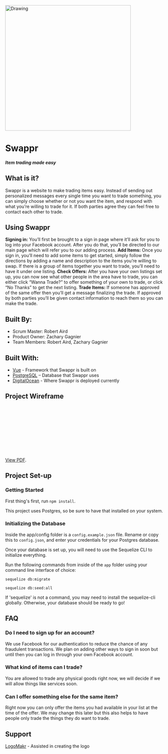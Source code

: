 <img src="https://i.imgur.com/HyT4LZP.png" alt="Drawing" width="400" height="400"/>

# Swappr
##### *Item trading made easy*

## What is it?
Swappr is a website to make trading items easy. Instead of sending out personalized messages every single time you want to trade something, you can simply choose whether or not you want the item, and respond with what you’re willing to trade for it. If both parties agree they can feel free to contact each other to trade.

## Using Swappr
__Signing in:__ You’ll first be brought to a sign in page where it’ll ask for you to log into your Facebook account. After you do that, you’ll be directed to our main page which will refer you to our adding process.
__Add Items:__ Once you sign in, you’ll need to add some items to get started, simply follow the directions by adding a name and description to the items you’re willing to swap. If there is a group of items together you want to trade, you’ll need to have it under one listing.
__Check Offers:__ After you have your own listings set up, you can now see what other people in the area have to trade, you can either click “Wanna Trade?” to offer something of your own to trade, or click “No Thanks” to get the next listing.
__Trade Items:__ If someone has approved of the same offer then you’ll get a message finalizing the trade. If approved by both parties you’ll be given contact information to reach them so you can make the trade.

## Built By:

* Scrum Master: Robert Aird
* Product Owner: Zachary Gagnier
* Team Members: Robert Aird, Zachary Gagnier

## Built With:

 - [Vue](https://vuejs.org/) - Framework that Swappr is built on
 - [PostgreSQL](https://www.postgresql.org) – Database that Swappr uses
 - [DigitalOcean](https://www.digitalocean.com/) - Where Swappr is deployed currently

## Project Wireframe

<object data="https://raw.githubusercontent.com/honeybadgerhackers/Swappr/master/docs/swappr-wireframe.pdf" type="application/pdf" width="700px" height="700px">
    <embed src="https://raw.githubusercontent.com/honeybadgerhackers/Swappr/master/docs/swappr-wireframe.pdf">
        <p><a href="https://docs.google.com/viewer?url=https://raw.githubusercontent.com/honeybadgerhackers/Swappr/master/docs/swappr-wireframe.pdf">View PDF</a>.</p>
    </embed>
</object>

## Project Set-up

### Getting Started
First thing's first, run `npm install`.

This project uses Postgres, so be sure to have that installed on your system.

### Initializing the Database
Inside the app/config folder is a `config.example.json` file. Rename or copy this to `config.json`, and enter your credentials for your Postgres database.

Once your database is set up, you will need to use the Sequelize CLI to initialize everything.

Run the following commands from inside of the `app` folder using your command line interface of choice:

```
sequelize db:migrate
```

```
sequelize db:seed:all
```

If 'sequelize' is not a command, you may need to install the sequelize-cli globally. Otherwise, your database should be ready to go!

## FAQ

### Do I need to sign up for an account?
We use Facebook for our authentication to reduce the chance of any fraudulent transactions. We plan on adding other ways to sign in soon but until then you can log in through your own Facebook account.

### What kind of items can I trade?
You are allowed to trade any physical goods right now, we will decide if we will allow things like services soon.

###  Can I offer something else for the same item? 
Right now you can only offer the items you had available in your list at the time of the offer. We may change this later but this also helps to have people only trade the things they do want to trade.

## Support
[LogoMakr](https://logomakr.com/) - Assisted in creating the logo

